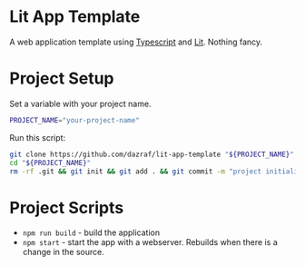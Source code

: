 # Lit App Template

A web application template using [Typescript](https://www.typescriptlang.org/) and [Lit](https://lit.dev). Nothing fancy.

# Project Setup

Set a variable with your project name.

```bash
PROJECT_NAME="your-project-name"
```

Run this script:

```bash
git clone https://github.com/dazraf/lit-app-template "${PROJECT_NAME}"
cd "${PROJECT_NAME}"
rm -rf .git && git init && git add . && git commit -m "project initialization"
```

# Project Scripts

* `npm run build` - build the application 
* `npm start` - start the app with a webserver. Rebuilds when there is a change in the source.
